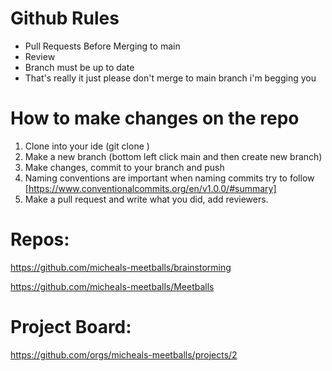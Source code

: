 # Github Rules

- Pull Requests Before Merging to main
- Review
- Branch must be up to date
- That's really it just please don't merge to main branch i'm begging you


# How to make changes on the repo

1. Clone into your ide (git clone <repo url>)
2. Make a new branch (bottom left click main and then create new branch)
3. Make changes, commit to your branch and push
  4. Naming conventions are important when naming commits try to follow [https://www.conventionalcommits.org/en/v1.0.0/#summary]
5. Make a pull request and write what you did, add reviewers.


# Repos:
https://github.com/micheals-meetballs/brainstorming

https://github.com/micheals-meetballs/Meetballs

# Project Board:
https://github.com/orgs/micheals-meetballs/projects/2
